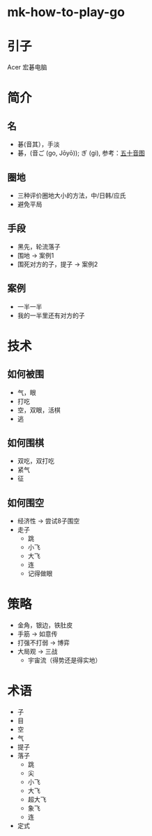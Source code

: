 # mk-how-to-play-go

# 引子
Acer 宏碁电脑

# 简介

## 名
- 碁(音其），手淡
- 碁，(音ご (go, Jōyō)); ぎ (gi),
参考：[五十音图](https://zh.wikibooks.org/wiki/%E6%97%A5%E8%AF%AD/%E5%81%87%E5%90%8D)

## 圈地
- 三种评价圈地大小的方法，中/日韩/应氏
- 避免平局

## 手段
- 黑先，轮流落子
- 围地 -> 案例1
- 围死对方的子，提子 -> 案例2

## 案例
- 一半一半
- 我的一半里还有对方的子

# 技术

## 如何被围
- 气，眼
- 打吃
- 空，双眼，活棋
- 逃

## 如何围棋
- 双吃，双打吃
- 紧气
- 征

## 如何围空 
- 经济性 -> 尝试8子围空
- 走子
  - 跳
  - 小飞
  - 大飞
  - 连
  - 记得做眼

# 策略

- 金角，银边，铁肚皮
- 手筋 -> 如意传
- 打强不打弱 -> 博弈
- 大局观 -> 三战
  - 宇宙流（得势还是得实地）

# 术语
- 子
- 目
- 空
- 气
- 提子
- 落子
  - 跳
  - 尖
  - 小飞
  - 大飞
  - 超大飞
  - 象飞
  - 连
- 定式




